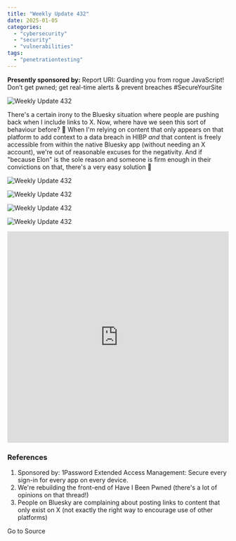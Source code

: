 ```yaml
---
title: "Weekly Update 432"
date: 2025-01-05
categories: 
  - "cybersecurity"
  - "security"
  - "vulnerabilities"
tags: 
  - "penetrationtesting"
---
```


**Presently sponsored by:** Report URI: Guarding you from rogue JavaScript! Don’t get pwned; get real-time alerts & prevent breaches #SecureYourSite

![Weekly Update 432](https://www.troyhunt.com/content/images/2024/12/Splash-Template@1x_1-1.jpg)

There's a certain irony to the Bluesky situation where people are pushing back when I include links to X. Now, where have we seen this sort of behaviour before? 🤔 When I'm relying on content that only appears on that platform to add context to a data breach in HIBP _and_ that content is freely accessible from within the native Bluesky app (without needing an X account), we're out of reasonable excuses for the negativity. And if "because Elon" is the sole reason and someone is firm enough in their convictions on that, there's a very easy solution 🙂

![Weekly Update 432](https://www.troyhunt.com/content/images/2018/05/Listen-on-Apple-Podcasts.svg)

![Weekly Update 432](https://www.troyhunt.com/content/images/2024/09/Watch-and-Listen-on-YouTube.svg)

![Weekly Update 432](https://www.troyhunt.com/content/images/2019/10/spotify.svg)

![Weekly Update 432](https://www.troyhunt.com/content/images/2018/07/Download-via-RSS.svg)

<iframe width="100%" height="480" src="https://www.youtube.com/embed/NgPvnm1LsvY" frameborder="0" allow="autoplay; encrypted-media" allowfullscreen></iframe>

### References

1. Sponsored by: 1Password Extended Access Management: Secure every sign-in for every app on every device.
2. We're rebuilding the front-end of Have I Been Pwned (there's a lot of opinions on that thread!)
3. People on Bluesky are complaining about posting links to content that only exist on X (not exactly the right way to encourage use of other platforms)

Go to Source
